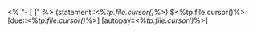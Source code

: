 <% "- [ ]" %> (statement::<%_tp.file.cursor()_%>) $<%tp.file.cursor()%> [due::<%_tp.file.cursor()_%>]  [autopay::<%_tp.file.cursor()_%>]
